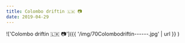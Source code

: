 ```yaml
---
title: Colombo driftin 🇱🇰 📷
date: 2019-04-29
---
```


!['Colombo driftin 🇱🇰 📷']({{ '/img/70Colombodriftin------.jpg' | url }} )